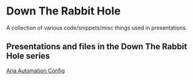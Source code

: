 # Down The Rabbit Hole

A collection of various code/snippets/misc things used in presentations.

## Presentations and files in the Down The Rabbit Hole series

[ Aria Automation Config](/AriaAutomationConfig)
